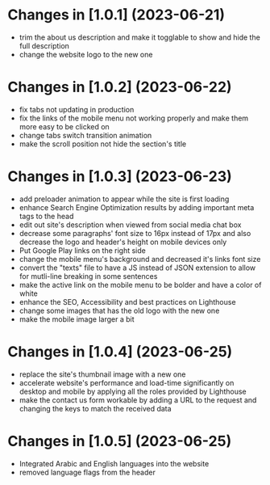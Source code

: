 # Changes in [1.0.1] (2023-06-21)
- trim the about us description and make it togglable to show and hide the full description
- change the website logo to the new one
# Changes in [1.0.2] (2023-06-22)
- fix tabs not updating in production
- fix the links of the mobile menu not working properly and make them more easy to be clicked on
- change tabs switch transition animation
- make the scroll position not hide the section's title
# Changes in [1.0.3] (2023-06-23)
- add preloader animation to appear while the site is first loading
- enhance Search Engine Optimization results by adding important meta tags to the head
- edit out site's description when viewed from social media chat box
- decrease some paragraphs' font size to 16px instead of 17px and also decrease the logo and header's height on mobile devices only
- Put Google Play links on the right side
- change the mobile menu's background and decreased it's links font size
- convert the "texts" file to have a JS instead of JSON extension to allow for mutli-line breaking in some sentences
- make the active link on the mobile menu to be bolder and have a color of white
- enhance the SEO, Accessibility and best practices on Lighthouse
- change some images that has the old logo with the new one
- make the mobile image larger a bit
# Changes in [1.0.4] (2023-06-25)
- replace the site's thumbnail image with a new one
- accelerate website's performance and load-time significantly on desktop and mobile by applying all the roles provided by Lighthouse
- make the contact us form workable by adding a URL to the request and changing the keys to match the received data
# Changes in [1.0.5] (2023-06-25)
- Integrated Arabic and English languages into the website
- removed language flags from the header
